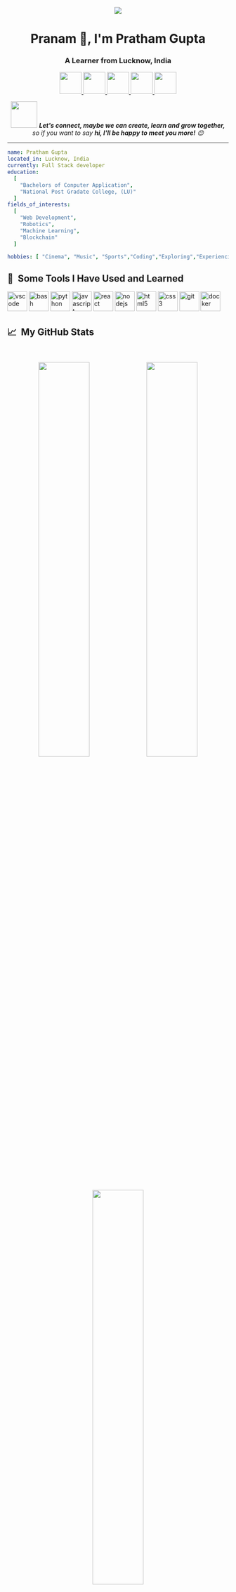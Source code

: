 <p align="center">
  <img src="https://capsule-render.vercel.app/api?text=सर्वे अभिवादनं | konnichiwa | Hi everyone 🕹️&animation=fadeIn&type=waving&color=gradient&height=100"/>
</p>

<h1 align="center">Pranam 🙏, I'm Pratham Gupta</h1>
<h3 align="center">A Learner from Lucknow, India</h3>

<p align="center">
  <a href="https://twitter.com/pratham735505">
    <img height="50" src="https://user-images.githubusercontent.com/46517096/166974368-9798f39f-1f46-499c-b14e-81f0a3f83a06.png"/>
  </a>
  <a href="www.linkedin.com/in/pratham-gupta-73a380255">
    <img height="50" src="https://user-images.githubusercontent.com/46517096/166973395-cc76fae2-4701-415e-8d61-3a5e7a92716b.png"/>
  </a>
  <a href="https://instagram.com/pratham735505">
    <img height="50" src="https://www.flaticon.com/free-icon/instagram_3955024"/>
  </a>
  <a href="https://leetcode.com/u/pratham735505">
    <img height="50" src="https://user-images.githubusercontent.com/46517096/166974368-9798f39f-1f46-499c-b14e-81f0a3f83a06.png"/>
  </a>
  <a href="https://www.geeksforgeeks.org/user/prathamgupnnhi/">
    <img height="50" src="https://user-images.githubusercontent.com/46517096/166974368-9798f39f-1f46-499c-b14e-81f0a3f83a06.png"/>
  </a>
</p>

<p align="center">
  <img src="https://media.giphy.com/media/LnQjpWaON8nhr21vNW/giphy.gif" width="60"> <em><b>Let's connect, maybe we can create, learn and grow together, </b> so if you want to say <b>hi, I'll be happy to meet you more!</b> 😊</em>
</p>

---

```yaml
name: Pratham Gupta
located_in: Lucknow, India
currently: Full Stack developer
education:
  [
    "Bachelors of Conputer Application",
    "National Post Gradate College, (LU)"
  ]
fields_of_interests:
  [
    "Web Development",
    "Robotics",
    "Machine Learning",
    "Blockchain"
  ]

hobbies: [ "Cinema", "Music", "Sports","Coding","Exploring","Experiencing"]
```
<h2> 🚀 &nbsp;Some Tools I Have Used and Learned</h2> <p align="left"> <img src="https://cdn.jsdelivr.net/gh/devicons/devicon/icons/vscode/vscode-original.svg" alt="vscode" width="45" height="45"/> <img src="https://cdn.jsdelivr.net/gh/devicons/devicon/icons/bash/bash-original.svg" alt="bash" width="45" height="45"/> <img src="https://cdn.jsdelivr.net/gh/devicons/devicon/icons/python/python-original.svg" alt="python" width="45" height="45"/> <img src="https://cdn.jsdelivr.net/gh/devicons/devicon/icons/javascript/javascript-original.svg" alt="javascript" width="45" height="45"/> <img src="https://cdn.jsdelivr.net/gh/devicons/devicon/icons/react/react-original.svg" alt="react" width="45" height="45"/> <img src="https://cdn.jsdelivr.net/gh/devicons/devicon/icons/nodejs/nodejs-original.svg" alt="nodejs" width="45" height="45"/> <img src="https://cdn.jsdelivr.net/gh/devicons/devicon/icons/html5/html5-original.svg" alt="html5" width="45" height="45"/> <img src="https://cdn.jsdelivr.net/gh/devicons/devicon/icons/css3/css3-original.svg" alt="css3" width="45" height="45"/> <img src="https://cdn.jsdelivr.net/gh/devicons/devicon/icons/git/git-original.svg" alt="git" width="45" height="45"/> <img src="https://cdn.jsdelivr.net/gh/devicons/devicon/icons/docker/docker-original.svg" alt="docker" width="45" height="45"/> </p>
<h2> 📈 &nbsp;My GitHub Stats</h2> <br> <p align="center"> <img width="48%" src="https://github-readme-stats.vercel.app/api?username=Pratham735505&show_icons=true&theme=radical" /> <img width="48%" src="https://github-readme-streak-stats.herokuapp.com/?user=yourusername&theme=radical" /> </p> <p align="center"> <img width="48%" src="https://github-readme-stats.vercel.app/api/top-langs/?username=yourusername&layout=compact&theme=radical" /> </p>
<p align="center"> <img src="![Snake animation](https://github.com/thepiyushmalhotra/thepiyushmalhotra/blob/output/github-contribution-grid-snake.svg)" alt="snake animation"/> </p><p align="center"> <img src="https://capsule-render.vercel.app/api?type=waving&color=gradient&height=100&section=footer"/> </p>
